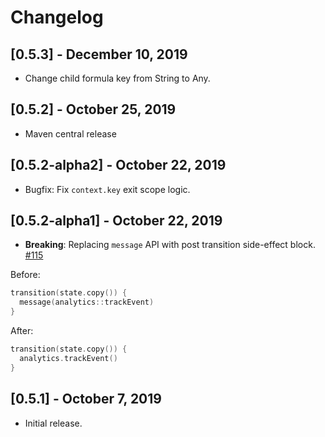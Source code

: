 # Changelog
## [0.5.3] - December 10, 2019
- Change child formula key from String to Any.

## [0.5.2] - October 25, 2019
- Maven central release

## [0.5.2-alpha2] - October 22, 2019
- Bugfix: Fix `context.key` exit scope logic.

## [0.5.2-alpha1] - October 22, 2019
- **Breaking**: Replacing `message` API with post transition side-effect block. [#115](https://github.com/instacart/formula/pull/115)

Before:
```kotlin
transition(state.copy()) {
  message(analytics::trackEvent)
}
```

After:
```kotlin
transition(state.copy()) {
  analytics.trackEvent()
}
```

## [0.5.1] - October 7, 2019
- Initial release.
